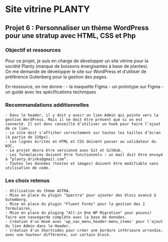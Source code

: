 # Site vitrine PLANTY

## Projet 6 : Personnaliser un thème WordPress pour une stratup avec HTML, CSS et Php

### Objectif et ressources
Pour ce projet, je suis en charge de développer un site vitrine pour la société Planty (marque de boissons énergisantes à base de plantes).  
On me demande de développer le site sur WordPress et d’utiliser de préférence Gutenberg pour la gestion des pages.

En ressource, on me donne :
    - la maquette Figma
    - un prototype sur Figma
    - un guide avec les spécifications techniques

### Recommandations additionnelles
    - Dans le header, il y doit y avoir un lien Admin qui pointe vers la gestion WordPress. Mais il ne doit être présent que si on est connecté. Il est donc conseillé d’utiliser un hook pour faire l’ajout de ce lien.
    - Le site doit s’afficher correctement sur toutes les tailles d’écran (à partie de 320px).
    - Les lignes écrites en HTML et CSS doivent passer au validateur du W3C.
    - Le projet devra être versionné avec Git et GitHub.
    - Les formulaires doivent être fonctionnels : un mail doit être envoyé à “planty.drinks@gmail.com”.
    - Toutes les données (textes et images) doivent être modifiable sans utilisation de code.

### Les choix retenus
    - Utilisation du thème ASTRA.
    - Mise en place du plugin "Spectra" pour ajouter des blocs avancé à Gutemberg. 
    - Mise en place du plugin "Fluent Forms" pour la gestion des 2 formulaires.
    - Mise en place du pluging "All-in One WP Migration" pour pouvoir faire une sauvegarde complète avec la base de données.
    - Création d'un Hook avec 'wp_nav_menu_header-menu_items' pour l'ajout du lien Admin dans le Header.
    - Création d'un Shortcodes pour créer une bordure infèrieure arrondie, avec une hauteur différente, sur certain block.



